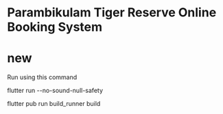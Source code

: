 # Parambikulam Tiger Reserve Online Booking System
# new

Run using this command

flutter run --no-sound-null-safety

flutter pub run build_runner build